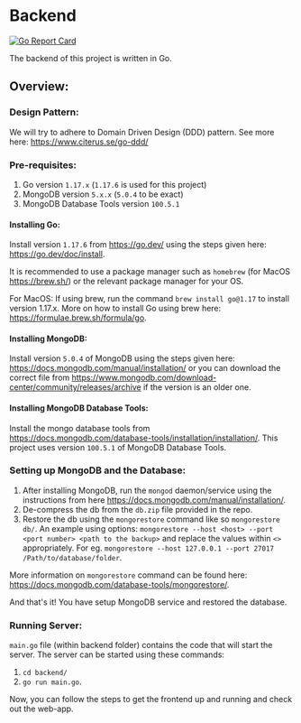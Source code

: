 # Backend

[![Go Report Card](https://goreportcard.com/badge/github.com/shenoy-anurag/go-rest-example)](https://goreportcard.com/report/github.com/shenoy-anurag/go-rest-example)

The backend of this project is written in Go.

## Overview:

### Design Pattern: 
We will try to adhere to Domain Driven Design (DDD) pattern.
See more here: <https://www.citerus.se/go-ddd/>

### Pre-requisites:
1. Go version `1.17.x` (`1.17.6` is used for this project)
2. MongoDB version `5.x.x` (`5.0.4` to be exact)
3. MongoDB Database Tools version `100.5.1`

#### Installing Go:
Install version `1.17.6` from <https://go.dev/> using the steps given here: <https://go.dev/doc/install>.

It is recommended to use a package manager such as `homebrew` (for MacOS <https://brew.sh/>) or the relevant package manager for your OS.

For MacOS: If using brew, run the command `brew install go@1.17` to install version 1.17.x. More on how to install Go using brew here: <https://formulae.brew.sh/formula/go>.

#### Installing MongoDB:
Install version `5.0.4` of MongoDB using the steps given here: <https://docs.mongodb.com/manual/installation/> or you can download the correct file from <https://www.mongodb.com/download-center/community/releases/archive> if the version is an older one.

#### Installing MongoDB Database Tools:
Install the mongo database tools from <https://docs.mongodb.com/database-tools/installation/installation/>. This project uses version `100.5.1` of MongoDB Database Tools.

### Setting up MongoDB and the Database:
1. After installing MongoDB, run the `mongod` daemon/service using the instructions from here <https://docs.mongodb.com/manual/installation/>.
2. De-compress the db from the `db.zip` file provided in the repo.
3. Restore the db using the `mongorestore` command like so `mongorestore db/`. An example using options: `mongorestore --host <host> --port <port number> <path to the backup>` and replace the values within `<>` appropriately. For eg. `mongorestore --host 127.0.0.1 --port 27017 /Path/to/database/folder`.

More information on `mongorestore` command can be found here: <https://docs.mongodb.com/database-tools/mongorestore/>.

And that's it! You have setup MongoDB service and restored the database.

### Running Server:
`main.go` file (within backend folder) contains the code that will start the server. The server can be started using these commands: 
1. `cd backend/`
2. `go run main.go`.

Now, you can follow the steps to get the frontend up and running and check out the web-app.
